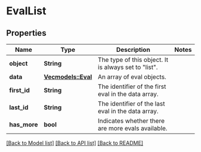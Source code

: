 # EvalList

## Properties

Name | Type | Description | Notes
------------ | ------------- | ------------- | -------------
**object** | **String** | The type of this object. It is always set to \"list\".  | 
**data** | [**Vec<models::Eval>**](Eval.md) | An array of eval objects.  | 
**first_id** | **String** | The identifier of the first eval in the data array. | 
**last_id** | **String** | The identifier of the last eval in the data array. | 
**has_more** | **bool** | Indicates whether there are more evals available. | 

[[Back to Model list]](../README.md#documentation-for-models) [[Back to API list]](../README.md#documentation-for-api-endpoints) [[Back to README]](../README.md)


